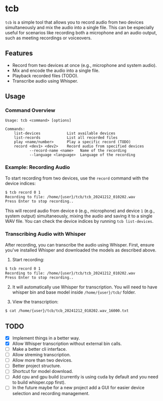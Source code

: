 # tcb

`tcb` is a simple tool that allows you to record audio from two devices simultaneously and mix the audio into a single file. This can be especially useful for scenarios like recording both a microphone and an audio output, such as meeting recordings or voiceovers.

## Features

- Record from two devices at once (e.g., microphone and system audio).
- Mix and encode the audio into a single file.
- Playback recorded files (TODO).
- Transcribe audio using Whisper.


## Usage

### Command Overview

```
Usage: tcb <command> [options]

Commands:
    list-devices            List available devices
    list-records            List all recorded files
    play <name/number>      Play a specific record (TODO)
    record <dev1> <dev2>    Record audio from specified devices
           --record-name <name>   Name of the recording
           --language <language>  Language of the recording
```

### Example: Recording Audio

To start recording from two devices, use the `record` command with the device indices:

```bash
$ tcb record 0 1
Recording to file: /home/{user}/tcb/tcb_20241212_010202.wav
Press Enter to stop recording..
```

This will record audio from device `0` (e.g., microphone) and device `1` (e.g., system output) simultaneously, mixing the audio and saving it to a single WAV file.
You can check the device indices by running `tcb list-devices`.


### Transcribing Audio with Whisper

After recording, you can transcribe the audio using Whisper. First, ensure you've installed Whisper and downloaded the models as described above.

1. Start recording:

```bash
$ tcb record 0 1
Recording to file: /home/{user}/tcb/tcb_20241212_010202.wav
Press Enter to stop recording..
```

2. It will automatically use Whisper for transcription.
You will need to have whisper bin and base model inside ```/home/{user}/tcb/``` folder.


3. View the transcription:

```bash
$ cat /home/{user}/tcb/tcb_20241212_010202.wav_16000.txt
```

## TODO

- [x] Implement things in a better way.
- [x] Allow Whisper transcription without external bin calls.
- [ ] Make a better cli interface.
- [ ] Allow streming transcription.
- [ ] Allow more than two devices.
- [ ] Better project structure.
- [ ] Shortcut for model download.
- [ ] Add cpu and gpu build (currently is using cuda by default and you need to build whisper.cpp first).
- [ ] In the future maybe for a new project add a GUI for easier device selection and recording management.